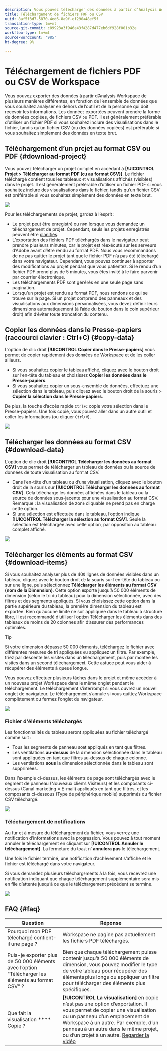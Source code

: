 ```yaml
---
description: Vous pouvez télécharger des données à partir d’Analysis Workspace en les copiant, ou aux formats PDF et CSV.
title: Téléchargement de fichiers PDF ou CSV
uuid: 8af5f3d7-5870-4ed6-8a9f-ef290a48ef5f
translation-type: tm+mt
source-git-commit: c09923a3f946e43f8287d477eb6df928f001b32e
workflow-type: tm+mt
source-wordcount: '985'
ht-degree: 9%

---
```



# Téléchargement de fichiers PDF ou CSV de Workspace

Vous pouvez exporter des données à partir d’Analysis Workspace de plusieurs manières différentes, en fonction de l’ensemble de données que vous souhaitez analyser en dehors de l’outil et de la personne qui doit recevoir les informations. Les données exportées peuvent prendre la forme de données copiées, de fichiers CSV ou PDF. Il est généralement préférable d’utiliser un fichier PDF si vous souhaitez inclure des visualisations dans le fichier, tandis qu’un fichier CSV (ou des données copiées) est préférable si vous souhaitez simplement des données en texte brut.

## Téléchargement d’un projet au format CSV ou PDF {#download-project}

Vous pouvez télécharger un projet complet en accédant à **[!UICONTROL Projet > Télécharger au format PDF (ou au format CSV)]**. Le fichier téléchargé contient tous les tableaux et visualisations affichés (visibles) dans le projet. Il est généralement préférable d’utiliser un fichier PDF si vous souhaitez inclure des visualisations dans le fichier, tandis qu’un fichier CSV est préférable si vous souhaitez simplement des données en texte brut.

![](assets/download-project.png)

Pour les téléchargements de projet, gardez à l’esprit :

* Le projet peut être enregistré ou non lorsque vous demandez un téléchargement de projet. Cependant, seuls les projets enregistrés peuvent être [planifiés](https://docs.adobe.com/content/help/fr-FR/analytics/analyze/analysis-workspace/curate-share/t-schedule-report.html).
* L’exportation des fichiers PDF téléchargés dans le navigateur peut prendre plusieurs minutes, car le projet est réexécuté sur les serveurs d’Adobe avant d’être rendu au format PDF. Nous vous recommandons de ne pas quitter le projet tant que le fichier PDF n’a pas été téléchargé dans votre navigateur. Cependant, vous pouvez continuer à apporter des modifications au projet pendant que vous patientez. Si le rendu d’un fichier PDF prend plus de 5 minutes, vous êtes invité à le faire parvenir par courrier électronique.
* Les téléchargements PDF sont générés en une seule page sans pagination.
* Lorsqu’un projet est rendu au format PDF, nous rendons ce qui se trouve sur la page. Si un projet comprend des panneaux et des visualisations aux dimensions personnalisées, vous devez définir leurs dimensions automatiquement (à l’aide du bouton dans le coin supérieur droit) afin d’éviter toute troncation du contenu.

## Copier les données dans le Presse-papiers (raccourci clavier : Ctrl+C) {#copy-data}

L’option de clic droit **[!UICONTROL Copier dans le Presse-papiers]** vous permet de copier rapidement des données de Workspace et de les coller ailleurs.

* Si vous souhaitez copier le tableau affiché, cliquez avec le bouton droit sur l’en-tête du tableau et choisissez **Copier les données dans le Presse-papiers**.
* Si vous souhaitez copier un sous-ensemble de données, effectuez une sélection dans le tableau, puis cliquez avec le bouton droit de la souris > **Copier la sélection dans le Presse-papiers**.

De plus, la touche d’accès rapide `Ctrl+C` copie votre sélection dans le Presse-papiers. Une fois copié, vous pouvez aller dans un autre outil et coller les informations (ou cliquer `Ctrl+V`).

![](assets/copy-selection.png)

## Télécharger les données au format CSV {#download-data}

L’option de clic droit **[!UICONTROL Télécharger les données au format CSV]** vous permet de télécharger un tableau de données ou la source de données de toute visualisation au format CSV.

* Dans l’en-tête d’un tableau ou d’une visualisation, cliquez avec le bouton droit de la souris sur **[!UICONTROL Télécharger les données au format CSV]**. Cela télécharge les données affichées dans le tableau ou la source de données sous-jacente pour une visualisation au format CSV. Remarque : la visualisation de zone cliquable ne prend pas en charge cette option.
* Si une sélection est effectuée dans le tableau, l’option indique **[!UICONTROL Télécharger la sélection au format CSV]**. Seule la sélection est téléchargée avec cette option, par opposition au tableau complet affiché.

![](assets/download-data-viz.png)

## Télécharger les éléments au format CSV {#download-items}

Si vous souhaitez analyser plus de 400 lignes de données visibles dans un tableau, cliquez avec le bouton droit de la souris sur l’en-tête du tableau ou sur une ligne, puis sélectionnez **Télécharger les éléments au format CSV (nom de la Dimension)**. Cette option exporte jusqu’à 50 000 éléments de dimension (selon le tri du tableau) pour la dimension sélectionnée, avec des filtres et des segments appliqués. Si vous choisissez cette option dans la partie supérieure du tableau, la première dimension du tableau est exportée. Bien qu’aucune limite ne soit appliquée dans le tableau à structure libre, il est recommandé d’utiliser l’option Télécharger les éléments dans des tableaux de moins de 20 colonnes afin d’assurer des performances optimales.

>[!TIP]
>
> Si votre dimension dépasse 50 000 éléments, téléchargez le fichier avec différentes mesures de tri appliquées ou appliquez un filtre. Par exemple, triez par descente les visites dans un téléchargement, puis par montée les visites dans un second téléchargement. Cette astuce peut vous aider à récupérer des éléments à queue longue.

Vous pouvez effectuer plusieurs tâches dans le projet et même accéder à un nouveau projet Workspace dans le même onglet pendant le téléchargement. Le téléchargement s’interrompt si vous ouvrez un nouvel onglet de navigateur. Le téléchargement s’annule si vous quittez Workspace complètement ou fermez l’onglet du navigateur.

![](assets/download-items.png)

### Fichier d&#39;éléments téléchargés

Les fonctionnalités du tableau seront appliquées au fichier téléchargé comme suit :

* Tous les segments de panneau sont appliqués en tant que filtres.
* Les ventilations **au-dessus** de la dimension sélectionnée dans le tableau sont appliquées en tant que filtres au-dessus de chaque colonne.
* Les ventilations **sous** la dimension sélectionnée dans le tableau sont supprimées.

Dans l’exemple ci-dessus, les éléments de page sont téléchargés avec le segment de panneau (Nouveaux clients Visiteurs) et les composants ci-dessus (Canal marketing = E-mail) appliqués en tant que filtres, et les composants ci-dessous (Type de périphérique mobile) supprimés du fichier CSV téléchargé.

![](assets/downloaded-file.png)

### Téléchargement de notifications

Au fur et à mesure du téléchargement du fichier, vous verrez une notification d’informations avec la progression. Vous pouvez à tout moment annuler le téléchargement en cliquant sur **[!UICONTROL Annuler le téléchargement]**. La fermeture du toast n’ **annulera pas** le téléchargement.

Une fois le fichier terminé, une notification d’achèvement s’affiche et le fichier est téléchargé dans votre navigateur.

Si vous demandez plusieurs téléchargements à la fois, vous recevrez une notification indiquant que chaque téléchargement supplémentaire sera mis en file d’attente jusqu’à ce que le téléchargement précédent se termine.

![](assets/toast.png)

## FAQ {#faq}

| Question | Réponse |
| --- | --- |
| Pourquoi mon PDF téléchargé contient-il une page ? | Workspace ne pagine pas actuellement les fichiers PDF téléchargés. |
| Puis-je exporter plus de 50 000 éléments avec l’option &quot;Télécharger les éléments au format CSV&quot; ? | Bien que chaque téléchargement puisse contenir jusqu’à 50 000 éléments de dimension, vous pouvez modifier le type de votre tableau pour récupérer des éléments plus longs ou appliquer un filtre pour télécharger des éléments plus spécifiques. |
| Que fait la visualisation **** Copie ? | **[!UICONTROL La visualisation]** en copie n’est pas une option d’exportation. Il vous permet de copier une visualisation ou un panneau d’un emplacement de Workspace à un autre. Par exemple, d’un panneau à un autre dans le même projet, ou d’un projet à un autre. [Regarder la vidéo](https://www.youtube.com/watch?v=lvmAdKNfWQw) |

